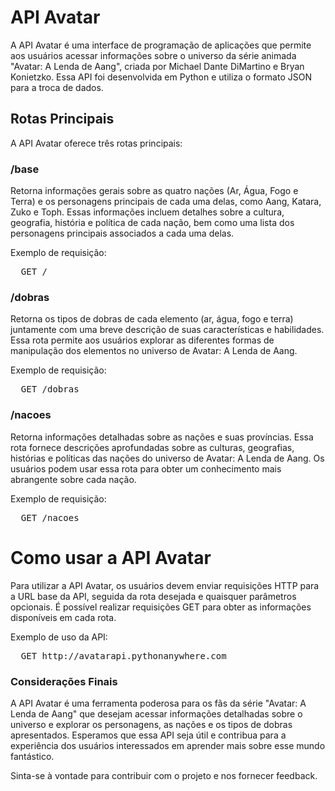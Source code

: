 # API Avatar

A API Avatar é uma interface de programação de aplicações que permite aos usuários acessar informações sobre o universo da série animada "Avatar: A Lenda de Aang", criada por Michael Dante DiMartino e Bryan Konietzko. Essa API foi desenvolvida em Python e utiliza o formato JSON para a troca de dados.

## Rotas Principais

A API Avatar oferece três rotas principais:

### /base

Retorna informações gerais sobre as quatro nações (Ar, Água, Fogo e Terra) e os personagens principais de cada uma delas, como Aang, Katara, Zuko e Toph. Essas informações incluem detalhes sobre a cultura, geografia, história e política de cada nação, bem como uma lista dos personagens principais associados a cada uma delas.

Exemplo de requisição:
<pre>
  GET /
</pre>


### /dobras

Retorna os tipos de dobras de cada elemento (ar, água, fogo e terra) juntamente com uma breve descrição de suas características e habilidades. Essa rota permite aos usuários explorar as diferentes formas de manipulação dos elementos no universo de Avatar: A Lenda de Aang.

Exemplo de requisição:
<pre>
  GET /dobras
</pre>


### /nacoes

Retorna informações detalhadas sobre as nações e suas províncias. Essa rota fornece descrições aprofundadas sobre as culturas, geografias, histórias e políticas das nações do universo de Avatar: A Lenda de Aang. Os usuários podem usar essa rota para obter um conhecimento mais abrangente sobre cada nação.

Exemplo de requisição:
<pre>
  GET /nacoes
</pre>

# Como usar a API Avatar
Para utilizar a API Avatar, os usuários devem enviar requisições HTTP para a URL base da API, seguida da rota desejada e quaisquer parâmetros opcionais. É possível realizar requisições GET para obter as informações disponíveis em cada rota.

Exemplo de uso da API:
<pre>
  GET http://avatarapi.pythonanywhere.com
</pre>

### Considerações Finais
A API Avatar é uma ferramenta poderosa para os fãs da série "Avatar: A Lenda de Aang" que desejam acessar informações detalhadas sobre o universo e explorar os personagens, as nações e os tipos de dobras apresentados. Esperamos que essa API seja útil e contribua para a experiência dos usuários interessados em aprender mais sobre esse mundo fantástico.

Sinta-se à vontade para contribuir com o projeto e nos fornecer feedback.
